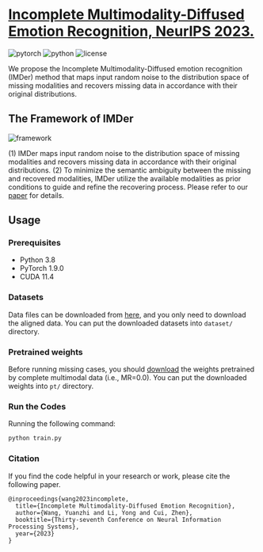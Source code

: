 # [Incomplete Multimodality-Diffused Emotion Recognition, NeurIPS 2023.](https://openreview.net/pdf?id=BuGFwUS9B3)

![pytorch](https://img.shields.io/badge/Platform-PyTorch-blue)
![python](https://img.shields.io/badge/Language-Python-{green}.svg)
![license](https://img.shields.io/npm/l/express.svg)

We propose the Incomplete Multimodality-Diffused emotion recognition (IMDer) method that maps input random noise to the distribution space of missing modalities and recovers missing data in accordance with their original distributions.

## The Framework of IMDer

![framework](Framework.png)

(1) IMDer maps input random noise to the distribution space of missing modalities and recovers missing data in accordance with their original distributions.
(2) To minimize the semantic ambiguity between the missing and recovered modalities, IMDer utilize the available modalities as prior conditions to guide and refine the recovering process.
Please refer to our [paper](https://openreview.net/pdf?id=BuGFwUS9B3) for details.

## Usage

### Prerequisites

- Python 3.8
- PyTorch 1.9.0
- CUDA 11.4

### Datasets

Data files can be downloaded from [here](https://drive.google.com/drive/folders/1BBadVSptOe4h8TWchkhWZRLJw8YG_aEi), and you only need to download the aligned data.
You can put the downloaded datasets into `dataset/` directory.

### Pretrained weights

Before running missing cases, you should [download](https://drive.google.com/drive/folders/1rYqT-lR-TF73pEkfT_csA-_YeHpEK84d?usp=drive_link) the weights pretrained by complete multimodal data (i.e., MR=0.0).
You can put the downloaded weights into `pt/` directory.

### Run the Codes

Running the following command:

```python
python train.py
```

### Citation

If you find the code helpful in your research or work, please cite the following paper.

```
@inproceedings{wang2023incomplete,
  title={Incomplete Multimodality-Diffused Emotion Recognition},
  author={Wang, Yuanzhi and Li, Yong and Cui, Zhen},
  booktitle={Thirty-seventh Conference on Neural Information Processing Systems},
  year={2023}
}
```
